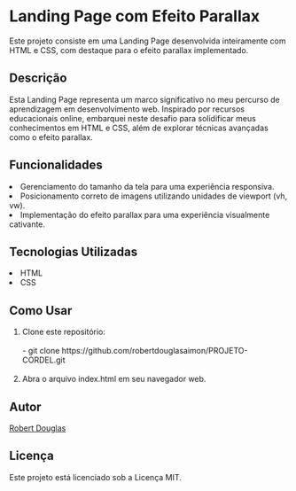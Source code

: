 <h1>Landing Page com Efeito Parallax</h1>
<p>Este projeto consiste em uma Landing Page desenvolvida inteiramente com HTML e CSS, com destaque para o efeito parallax implementado.</p>

<h2>Descrição</h2>
<p>Esta Landing Page representa um marco significativo no meu percurso de aprendizagem em desenvolvimento web. Inspirado por recursos educacionais online, embarquei neste desafio para solidificar meus conhecimentos em HTML e CSS, além de explorar técnicas avançadas como o efeito parallax.</p>

<h2>Funcionalidades</h2>
<p>
    <li>Gerenciamento do tamanho da tela para uma experiência responsiva.</li>
    <li>Posicionamento correto de imagens utilizando unidades de viewport (vh, vw).</li>
    <li>Implementação do efeito parallax para uma experiência visualmente cativante.</li>
</p>
<h2>Tecnologias Utilizadas</h2>
<li>HTML</li>
<li>CSS</li>

<h2>Como Usar</h2>

<ol>
    <li>Clone este repositório:
    <br> 
    <br>
    - git clone https://github.com/robertdouglasaimon/PROJETO-CORDEL.git </li>
    <br>
    <li>Abra o arquivo index.html em seu navegador web.</li>
</ol>

<h2>Autor</h2>
<a href="https://github.com/robertdouglasaimon">Robert Douglas</a>

<h2>Licença</h2>
<p>Este projeto está licenciado sob a Licença MIT.</p>


